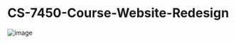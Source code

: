 # CS-7450-Course-Website-Redesign

![image](https://user-images.githubusercontent.com/32614665/224188521-e1fb7553-dce4-4200-bbf0-df174fb335ce.png)
